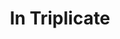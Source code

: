 ---
layout: project
permalink: /in_triplicate/
title: "In Triplicate"
created: "October 2016"
root: "/assets/in_triplicate/"
bg-video: >
  <iframe src="https://player.vimeo.com/video/153056895" width="640" height="360" frameborder="0" webkitallowfullscreen mozallowfullscreen allowfullscreen></iframe>

description: >
  In Triplicate is a custom audio/visual instrument originally developed for the New Interfaces in Musical Expression showcase. Using a live camera and a live microphone, quick samples of sound and video can be chopped up and distorted using granular synthesis and slit-scan techniques.

performances:
  - event: "SXSW Interactive Conference"
    date: "March 2016"
    location: "Austin, Texas"
  - event: "Mixed Signals"
    date: "February 2016"
    venue: "Umbrella Factory"
    location: "NYC"
  - event: "Pataphysical February "
    date: "February 2016"
    venue: "3-Legged Dog"
    location: "NYC"
  - event: "New Interfaces for Musical Expression"
    date: "December 2015"
    venue: "The Bellhouse"
    location: "NYC"

documentation:
  - "1_Sehyun_AV_Kim.jpg"
  - "2_Sehyun_AV_Kim.jpg"
  - "3_Leon_Eckert.jpg"
  - "4_Leon_Eckert.jpg"
  - "5_Skye_Morse_Hodgson.jpg"
  - "6_Skye_Morse_Hodgson.jpg"
---